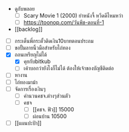 - ดูกับพลอย
     - [ ] Scary Movie 1 (2000) ยําหนังจี้ หวีดดีไหมหว่า
     - [ ] https://toonop.com/วันพีช-ตอนที่-1
- [[backlog]]
- [ ] กระเต็นพี่กระตั้วติดเงิน10บาทตอนประถม
- [ ] ขอปั้มลายนิ้วมือสำหรับไถ่ทอง
- [x] ถอนเหรียญไม่ได้
	- [x] คุยกับbitkub
	- [ ] เค้าบอกว่ายังไงก็ไม่ได้ ต้องให้เจ้าของบัญชีติดต่อ
- [ ] หางาน
- [ ] ไถ่ทองมาม้า
- [ ] จัดการเรื่องเงินๆ
	- [ ] คำนวนคชจ.ต่างๆส่วนตัว
	- [ ] คชจ
		- [ ] [[คชจ. ฟิว]] 15000
		- [ ] ผ่อนบ้าน 10500
- [ ] [[แผนปะป้า]]